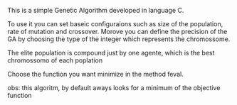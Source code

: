This is a simple Genetic Algorithm developed in language C.

To use it you can set baseic configuraions such as size of the population, rate of mutation and crossover. Morove you can define the precision of
the GA by choosing the type of the integer which represents the chromossome.

The elite population is compound just by one agente, which is the best chromossomo of each poplation

Choose the function you want minimize in the method feval.

obs: this algoritm, by default aways looks for a minimum of the objective function
